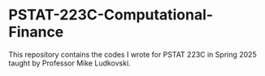 # PSTAT-223C-Computational-Finance
This repository contains the codes I wrote for PSTAT 223C in Spring 2025 taught by Professor Mike Ludkovski.
